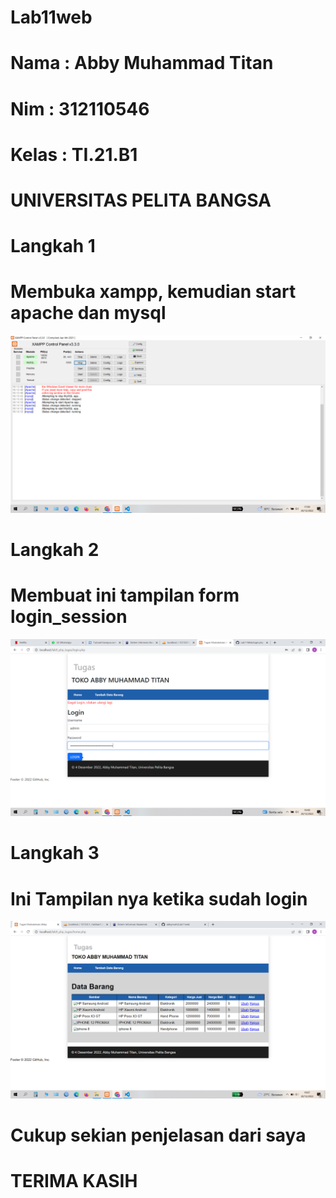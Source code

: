 # Lab11web
# Nama      : Abby Muhammad Titan
# Nim       : 312110546
# Kelas     : TI.21.B1
# UNIVERSITAS PELITA BANGSA
# Langkah 1
# Membuka xampp, kemudian start apache dan mysql
![Gambar 1](SS/ss1.png)
# Langkah 2
# Membuat ini tampilan form login_session
![Gambar 2](SS/ss2.png)
# Langkah 3
# Ini Tampilan nya ketika sudah login
![Gambar 3](SS/ss3.png)
# 
# Cukup sekian penjelasan dari saya
# TERIMA KASIH